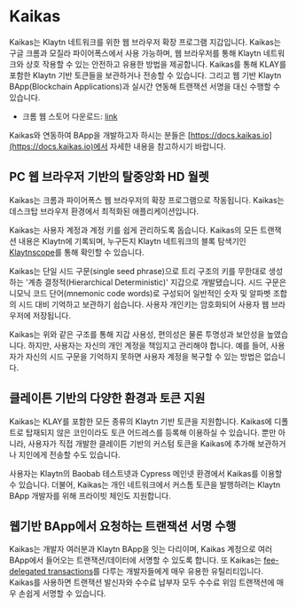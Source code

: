 # Kaikas <a id="kaikas"></a>

Kaikas는 Klaytn 네트워크를 위한 웹 브라우저 확장 프로그램 지갑입니다. Kaikas는 구글 크롬과 모질라 파이어폭스에서 사용 가능하며, 웹 브라우저를 통해 Klaytn 네트워크와 상호 작용할 수 있는 안전하고 유용한 방법을 제공합니다. Kaikas를 통해 KLAY를 포함한 Klaytn 기반 토큰들을 보관하거나 전송할 수 있습니다. 그리고 웹 기반 Klaytn BApp(Blockchain Applications)과 실시간 연동해 트랜잭션 서명을 대신 수행할 수 있습니다.

* 크롬 웹 스토어 다운로드: [link](https://chrome.google.com/webstore/detail/kaikas/jblndlipeogpafnldhgmapagcccfchpi)

Kaikas와 연동하여 BApp을 개발하고자 하시는 분들은 [https://docs.kaikas.io](https://docs.kaikas.io)에서 자세한 내용을 참고하시기 바랍니다.

## PC 웹 브라우저 기반의 탈중앙화 HD 월렛

Kaikas는 크롬과 파이어폭스 웹 브라우저의 확장 프로그램으로 작동됩니다. Kaikas는 데스크탑 브라우저 환경에서 최적화된 애플리케이션입니다.

Kaikas는 사용자 계정과 계정 키를 쉽게 관리하도록 돕습니다. Kaikas의 모든 트랜잭션 내용은 Klaytn에 기록되며, 누구든지 Klaytn 네트워크의 블록 탐색기인 [Klaytnscope](./klaytnscope.md)를 통해 확인할 수 있습니다.

Kaikas는 단일 시드 구문(single seed phrase)으로 트리 구조의 키를 무한대로 생성하는 '계층 결정적(Hierarchical Deterministic)' 지갑으로 개발됐습니다. 시드 구문은 니모닉 코드 단어(mnemonic code words)로 구성되어 일반적인 숫자 및 알파벳 조합의 시드 대비 기억하고 보관하기 쉽습니다. 사용자 개인키는 암호화되어 사용자 웹 브라우저에 저장됩니다.

Kaikas는 위와 같은 구조를 통해 지갑 사용성, 편의성은 물론 투명성과 보안성을 높였습니다. 하지만, 사용자는 자신의 개인 계정을 책임지고 관리해야 합니다. 예를 들어, 사용자가 자신의 시드 구문을 기억하지 못하면 사용자 계정을 복구할 수 있는 방법은 없습니다.

## 클레이튼 기반의 다양한 환경과 토큰 지원

Kaikas는 KLAY를 포함한 모든 종류의 Klaytn 기반 토큰을 지원합니다. Kaikas에 디폴트로 탑재되지 않은 코인이라도 토큰 어드레스를 등록해 이용하실 수 있습니다. 뿐만 아니라, 사용자가 직접 개발한 클레이튼 기반의 커스텀 토큰을 Kaikas에 추가해 보관하거나 지인에게 전송할 수도 있습니다.

사용자는 Klaytn의 Baobab 테스트넷과 Cypress 메인넷 환경에서 Kaikas를 이용할 수 있습니다. 더불어, Kaikas는 개인 네트워크에서 커스톰 토큰을 발행하려는 Klaytn BApp 개발자를 위해 프라이빗 체인도 지원합니다.

## 웹기반 BApp에서 요청하는 트랜잭션 서명 수행

Kaikas는 개발자 여러분과 Klaytn BApp을 잇는 다리이며, Kaikas 계정으로 여러 BApp에서 들어오는 트랜잭션/데이터에 서명할 수 있도록 합니다. 또 Kaikas는 [fee-delegated transactions](/klaytn/design/transactions/README.md#fee-delegation)를 다루는 개발자들에게 매우 유용한 유틸리티입니다. Kaikas를 사용하면 트랜잭션 발신자와 수수료 납부자 모두 수수료 위임 트랜잭션에 매우 손쉽게 서명할 수 있습니다.

